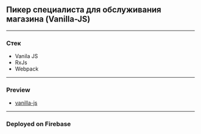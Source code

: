 ## Пикер специалиста для обслуживания магазина (Vanilla-JS)
----------
### Стек

- Vanila JS
- RxJs
- Webpack

----------

### Preview

- [vanilla-js](https://spec-pick-vanilla-js.web.app/)

----------
### Deployed on Firebase